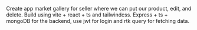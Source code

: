 Create app market gallery for seller where we can put our product, edit, and delete. Build using vite + react + ts and tailwindcss. Express + ts + mongoDB for the backend, use jwt for login and rtk query for fetching data.
